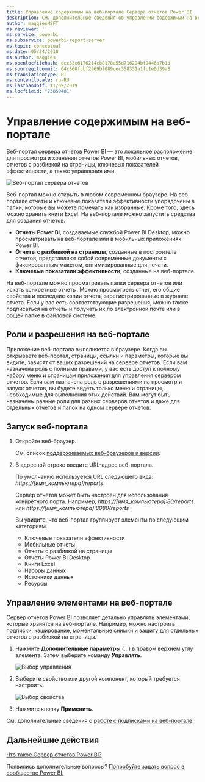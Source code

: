 ```yaml
---
title: Управление содержимым на веб-портале Сервера отчетов Power BI
description: См. дополнительные сведения об управлении содержимым на веб-портале Сервера отчетов Power BI.
author: maggiesMSFT
ms.reviewer: ''
ms.service: powerbi
ms.subservice: powerbi-report-server
ms.topic: conceptual
ms.date: 05/24/2018
ms.author: maggies
ms.openlocfilehash: ecc33c6176214cb8178e55d716294bf9446a7b1d
ms.sourcegitcommit: 64c860fcbf2969bf089cec358331a1fc1e0d39a8
ms.translationtype: HT
ms.contentlocale: ru-RU
ms.lasthandoff: 11/09/2019
ms.locfileid: "73859481"
---
```

# <a name="manage-content-in-the-web-portal"></a>Управление содержимым на веб-портале 
Веб-портал сервера отчетов Power BI — это локальное расположение для просмотра и хранения отчетов Power BI, мобильных отчетов, отчетов с разбивкой на страницы, ключевых показателей эффективности, а также управления ими.

![Веб-портал сервера отчетов](media/getting-around/report-server-web-portal.png)

Веб-портал можно открыть в любом современном браузере. На веб-портале отчеты и ключевые показатели эффективности упорядочены в папки, которые вы можете помечать как избранные. Кроме того, здесь можно хранить книги Excel. На веб-портале можно запустить средства для создания отчетов.

* **Отчеты Power BI**, создаваемые службой Power BI Desktop, можно просматривать на веб-портале или в мобильных приложениях Power BI.
* **Отчеты с разбивкой на страницы**, созданные в построителе отчетов, представляют собой современные документы с фиксированным макетом, оптимизированные для печати.
* **Ключевые показатели эффективности**, созданные на веб-портале.

На веб-портале можно просматривать папки сервера отчетов или искать конкретные отчеты. Можно просмотреть отчет, его общие свойства и последние копии отчета, зарегистрированные в журнале отчета. Если у вас есть соответствующие разрешения, можно также подписаться на отчеты и получать их по электронной почте или в общей папке в файловой системе.

## <a name="web-portal-roles-and-permissions"></a>Роли и разрешения на веб-портале
Приложение веб-портала выполняется в браузере. Когда вы открываете веб-портал, страницы, ссылки и параметры, которые вы видите, зависят от ваших разрешений на сервере отчетов. Если вам назначена роль с полными правами, у вас есть доступ к полному набору меню и страницам приложения для управления сервером отчетов. Если вам назначена роль с разрешениями на просмотр и запуск отчетов, вы будете видеть только меню и страницы, необходимые для выполнения этих действий. Вам могут быть назначены разные роли для разных серверов отчетов и даже для отдельных отчетов и папок на одном сервере отчетов.

## <a name="start-the-web-portal"></a>Запуск веб-портала
1. Откройте веб-браузер.
   
    См. список [поддерживаемых веб-браузеров и версий](browser-support.md).
2. В адресной строке введите URL-адрес веб-портала.
   
    По умолчанию используется URL следующего вида: <em>https://[имя_компьютера]/reports</em>.
   
    Сервер отчетов может быть настроен для использования конкретного порта. Например, <em>https://[имя_компьютера]:80/reports</em> или <em>https://[имя_компьютера]:8080/reports</em>
   
    Вы увидите, что веб-портал группирует элементы по следующим категориям.
   
   * Ключевые показатели эффективности
   * Мобильные отчеты
   * Отчеты с разбивкой на страницы
   * Отчеты Power BI Desktop
   * Книги Excel
   * Наборы данных
   * Источники данных
   * Ресурсы

## <a name="manage-items-in-the-web-portal"></a>Управление элементами на веб-портале
Сервер отчетов Power BI позволяет детально управлять элементами, которые хранятся на веб-портале. Например, можно настроить подписки, кэширование, моментальные снимки и защиту для отдельных отчетов с разбивкой на страницы.

1. Нажмите **Дополнительные параметры** (…) в правом верхнем углу элемента. Затем выберите команду **Управлять**.
   
    ![Выбор управления](media/getting-around/report-server-web-portal-manage-ellipsis.png)
2. Выберите свойство или другой компонент, который требуется настроить.
   
    ![Выбор свойства](media/getting-around/report-server-web-portal-manage-properties.png)
3. Нажмите кнопку **Применить**.

См. дополнительные сведения о [работе с подписками на веб-портале](https://docs.microsoft.com/sql/reporting-services/working-with-subscriptions-web-portal).

## <a name="next-steps"></a>Дальнейшие действия
[Что такое Сервер отчетов Power BI?](get-started.md)

Появились дополнительные вопросы? [Попробуйте задать вопрос в сообществе Power BI.](https://community.powerbi.com/)


